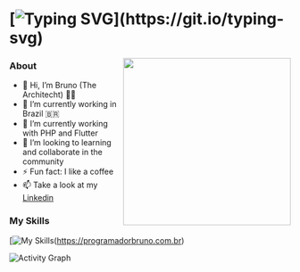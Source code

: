 # [![Typing SVG](https://readme-typing-svg.herokuapp.com?font=Press+Start+2P&duration=3000&pause=1000&color=39FF14&width=800&lines=Hello+World...;I'm+Bruno+Moraes...+;+I'm+a+Software+Arquitech...)](https://git.io/typing-svg)

<img align="right" width=300px src="https://i.gifer.com/GSAf.gif" />

### About

- 👋 Hi, I’m Bruno (The Architecht) 👨‍💻
- 🔭 I’m currently working in Brazil 🇧🇷
- 🌱 I’m currently working with PHP and Flutter 
- 👯 I’m looking to learning and collaborate in the community
- ⚡ Fun fact: I like a coffee
- 📫 Take a look at my [Linkedin](https://www.linkedin.com/in/arquiteto-software-bruno)

### My Skills

[![My Skills]([https://skills.thijs.gg/icons?i=js,html,css,flutter,laravel,php,docker,nextjs,react])(https://programadorbruno.com.br)

![Activity Graph](https://github-readme-activity-graph.vercel.app/graph?username=itbrunoms&bg_color=000500&color=03b303&line=919919&point=919919&area=true&point=03b303&area=true&border_color=5c5d56)
